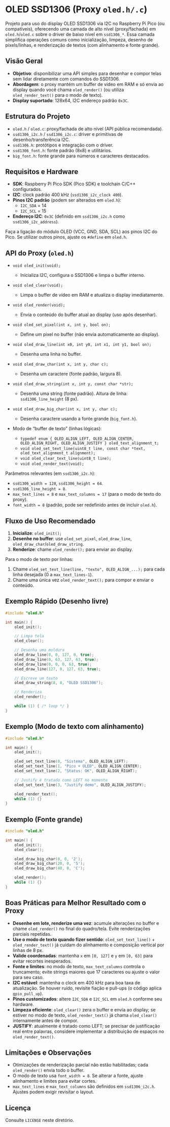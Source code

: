 # OLED SSD1306 (Proxy `oled.h/.c`)

Projeto para uso do display OLED SSD1306 via I2C no Raspberry Pi Pico (ou compatíveis), oferecendo uma camada de alto nível (proxy/fachada) em `oled.h`/`oled.c` sobre o driver de baixo nível em `ssd1306_*`. Essa camada simplifica operações comuns como inicialização, limpeza, desenho de pixels/linhas, e renderização de textos (com alinhamento e fonte grande).

## Visão Geral

- __Objetivo__: disponibilizar uma API simples para desenhar e compor telas sem lidar diretamente com comandos do SSD1306.
- __Abordagem__: o proxy mantém um buffer de vídeo em RAM e só envia ao display quando você chama `oled_render()` (ou utiliza `oled_render_text()` para o modo de texto).
- __Display suportado__: 128x64, I2C endereço padrão `0x3C`.

## Estrutura do Projeto

- `oled.h` / `oled.c`: proxy/fachada de alto nível (API pública recomendada).
- `ssd1306_i2c.h` / `ssd1306_i2c.c`: driver e primitivas de desenho/transferência I2C.
- `ssd1306.h`: protótipos e integração com o driver.
- `ssd1306_font.h`: fonte padrão (8x8) e utilitários.
- `big_font.h`: fonte grande para números e caracteres destacados.

## Requisitos e Hardware

- __SDK__: Raspberry Pi Pico SDK (Pico SDK) e toolchain C/C++ configurados.
- __I2C__: clock padrão 400 kHz (`ssd1306_i2c_clock 400`).
- __Pinos I2C padrão__ (podem ser alterados em `oled.h`):
  - `I2C_SDA` = 14
  - `I2C_SCL` = 15
- __Endereço I2C__: `0x3C` (definido em `ssd1306_i2c.h` como `ssd1306_i2c_address`).

Faça a ligação do módulo OLED (VCC, GND, SDA, SCL) aos pinos I2C do Pico. Se utilizar outros pinos, ajuste os `#define` em `oled.h`.

## API do Proxy (`oled.h`)

- `void oled_init(void);`
  - Inicializa I2C, configura o SSD1306 e limpa o buffer interno.

- `void oled_clear(void);`
  - Limpa o buffer de vídeo em RAM e atualiza o display imediatamente.

- `void oled_render(void);`
  - Envia o conteúdo do buffer atual ao display (uso após desenhar).

- `void oled_set_pixel(int x, int y, bool on);`
  - Define um pixel no buffer (não envia automaticamente ao display).

- `void oled_draw_line(int x0, int y0, int x1, int y1, bool on);`
  - Desenha uma linha no buffer.

- `void oled_draw_char(int x, int y, char c);`
  - Desenha um caractere (fonte padrão, largura 8).

- `void oled_draw_string(int x, int y, const char *str);`
  - Desenha uma string (fonte padrão). Altura de linha: `ssd1306_line_height` (8 px).

- `void oled_draw_big_char(int x, int y, char c);`
  - Desenha caractere usando a fonte grande (`big_font.h`).

- Modo de “buffer de texto” (linhas lógicas):
  - `typedef enum { OLED_ALIGN_LEFT, OLED_ALIGN_CENTER, OLED_ALIGN_RIGHT, OLED_ALIGN_JUSTIFY } oled_text_alignment_t;`
  - `void oled_set_text_line(uint8_t line, const char *text, oled_text_alignment_t alignment);`
  - `void oled_clear_text_line(uint8_t line);`
  - `void oled_render_text(void);`

Parâmetros relevantes (em `ssd1306_i2c.h`):

- `ssd1306_width = 128`, `ssd1306_height = 64`.
- `ssd1306_line_height = 8`.
- `max_text_lines = 8` e `max_text_columns = 17` (para o modo de texto do proxy).
- `font_width = 8` (padrão, pode ser redefinido antes de incluir `oled.h`).

## Fluxo de Uso Recomendado

1. __Inicialize__: `oled_init();`
2. __Desenhe no buffer__: use `oled_set_pixel`, `oled_draw_line`, `oled_draw_char`/`oled_draw_string`.
3. __Renderize__: chame `oled_render();` para enviar ao display.

Para o modo de texto por linhas:

1. Chame `oled_set_text_line(line, "texto", OLED_ALIGN_...);` para cada linha desejada (0 a `max_text_lines-1`).
2. Chame uma única vez `oled_render_text();` para compor e enviar o conteúdo.

## Exemplo Rápido (Desenho livre)

```c
#include "oled.h"

int main() {
    oled_init();

    // Limpa tela
    oled_clear();

    // Desenha uma moldura
    oled_draw_line(0, 0, 127, 0, true);
    oled_draw_line(0, 63, 127, 63, true);
    oled_draw_line(0, 0, 0, 63, true);
    oled_draw_line(127, 0, 127, 63, true);

    // Escreve um texto
    oled_draw_string(8, 8, "OLED SSD1306");

    // Renderiza
    oled_render();

    while (1) { /* loop */ }
}
```

## Exemplo (Modo de texto com alinhamento)

```c
#include "oled.h"

int main() {
    oled_init();

    oled_set_text_line(0, "Sistema", OLED_ALIGN_LEFT);
    oled_set_text_line(1, "Pico + OLED", OLED_ALIGN_CENTER);
    oled_set_text_line(2, "Status: OK", OLED_ALIGN_RIGHT);

    // Justify é tratado como LEFT no momento
    oled_set_text_line(3, "Justify demo", OLED_ALIGN_JUSTIFY);

    oled_render_text();
    while (1) {}
}
```

## Exemplo (Fonte grande)

```c
#include "oled.h"

int main() {
    oled_init();
    oled_clear();

    oled_draw_big_char(0, 0, '2');
    oled_draw_big_char(20, 0, '5');
    oled_draw_big_char(40, 0, 'C');

    oled_render();
    while (1) {}
}
```

## Boas Práticas para Melhor Resultado com o Proxy

- __Desenhe em lote, renderize uma vez__: acumule alterações no buffer e chame `oled_render()` no final do quadro/tela. Evite renderizações parciais repetidas.
- __Use o modo de texto quando fizer sentido__: `oled_set_text_line()` + `oled_render_text()` já cuidam do alinhamento e composição vertical por linhas de 8 px.
- __Valide coordenadas__: mantenha `x` em `[0, 127]` e `y` em `[0, 63]` para evitar recortes inesperados.
- __Fonte e limites__: no modo de texto, `max_text_columns` controla o truncamento; evite strings maiores que 17 caracteres ou ajuste o valor para seu caso.
- __I2C estável__: mantenha o clock em 400 kHz para boa taxa de atualização. Se houver ruído, revisite fiação e pull-ups (o código aplica `gpio_pull_up`).
- __Pinos customizados__: altere `I2C_SDA` e `I2C_SCL` em `oled.h` conforme seu hardware.
- __Limpeza eficiente__: `oled_clear()` zera o buffer e envia ao display; se estiver no modo de texto, `oled_render_text()` já chama `oled_clear()` internamente antes de compor.
- __JUSTIFY__: atualmente é tratado como LEFT; se precisar de justificação real entre palavras, considere implementar a distribuição de espaços no `oled_render_text()`.

## Limitações e Observações

- Otimizações de renderização parcial não estão habilitadas; cada `oled_render()` envia todo o buffer.
- O modo de texto usa `font_width = 8`. Se alterar a fonte, ajuste alinhamento e limites para evitar cortes.
- `max_text_lines` e `max_text_columns` são definidos em `ssd1306_i2c.h`. Ajustes podem exigir revisitar o layout.

## Licença

Consulte `LICENSE` neste diretório.
